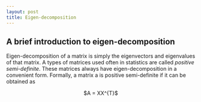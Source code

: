 ```yaml
---
layout: post
title: Eigen-decomposition
---
```


## A brief introduction to eigen-decomposition

Eigen-decomposition of a matrix is simply the eigenvectors and eigenvalues of that matrix. A types of matrices used often in statistics are called *positive semi-definite*. These matrices always have eigen-decomposition in a convenient form. Formally, a matrix a is positive semi-definite if it can be obtained as

<p align="center">
$A = XX^{T}$
</p>
